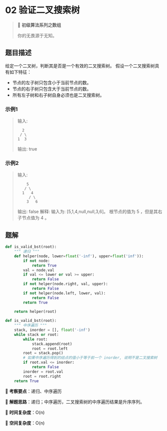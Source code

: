 # 02 验证二叉搜索树

> 🌈 **初级算法系列之数组**
>
> 你的无畏源于无知。

## 题目描述

给定一个二叉树，判断其是否是一个有效的二叉搜索树。
假设一个二叉搜索树具有如下特征：

- 节点的左子树只包含小于当前节点的数。
- 节点的右子树只包含大于当前节点的数。
- 所有左子树和右子树自身必须也是二叉搜索树。

### 示例1

> 输入:
>
> ```shell
>   2
>  / \
> 1  3
> ```
>
> 输出: true

### 示例2

> 输入:
>
> ```shell
>     5
>    / \
>   1   4
>      / \
>     3   6
> ```
>
> 输出: false
> 解释: 输入为: [5,1,4,null,null,3,6]。
> 根节点的值为 5 ，但是其右子节点值为 4 。

## 题解

```python
def is_valid_bst(root):
    """ 递归 """
    def helper(node, lower=float('-inf'), upper=float('inf')):
        if not node:
            return True
        val = node.val
        if val <= lower or val >= upper:
            return False
        if not helper(node.right, val, upper):
            return False
        if not helper(node.left, lower, val):
            return False
        return True
    
    return helper(root)
```

```python
def is_valid_bst(root):
    """ 中序遍历 """
    stack, inorder = [], float('-inf')
    while stack or root:
        while root:
            stack.append(root)
            root = root.left
        root = stack.pop()
        # 如果中序遍历得到的结点的值小于等于前一个 inorder, 说明不是二叉搜索树
        if root.val <= inorder:
            return False
        inorder = root.val
        root = root.right
    return True
```

🍥 **考察要点**：递归、中序遍历

🍬 **解题思路**：递归；中序遍历，二叉搜索树的中序遍历结果是升序序列。

🍉 **时间复杂度**：O(n)

🍭 **空间复杂度**：O(n)
